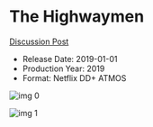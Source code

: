 # The Highwaymen

[Discussion Post](https://www.avsforum.com/threads/bass-eq-for-filtered-movies.2995212/post-57834812)

* Release Date: 2019-01-01
* Production Year: 2019
* Format: Netflix DD+ ATMOS

![img 0](https://i.imgur.com/a4v48B8.jpg)

![img 1](https://i.imgur.com/GQPtaHC.png)

